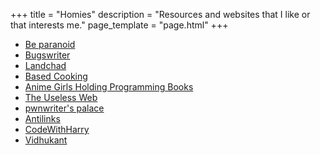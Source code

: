+++
title = "Homies"
description = "Resources and websites that I like or that interests me."
page_template = "page.html"
+++

- [Be paranoid](https://beparanoid.de)
- [Bugswriter](https://bugswriter.com)
- [Landchad](https://landchad.net)
- [Based Cooking](https://based.cooking)
- [Anime Girls Holding Programming Books](https://anime-girls-holding-programming-books.netlify.app/)
- [The Useless Web](https://theuselessweb.com)
- [pwnwriter's palace](https://pwnwriter.xyz)
- [Antilinks](https://thecashewtrader.gitlab.io/braindump/antilinks)
- [CodeWithHarry](https://codewithharry.com)
- [Vidhukant](https://vidhukant.xyz/)

